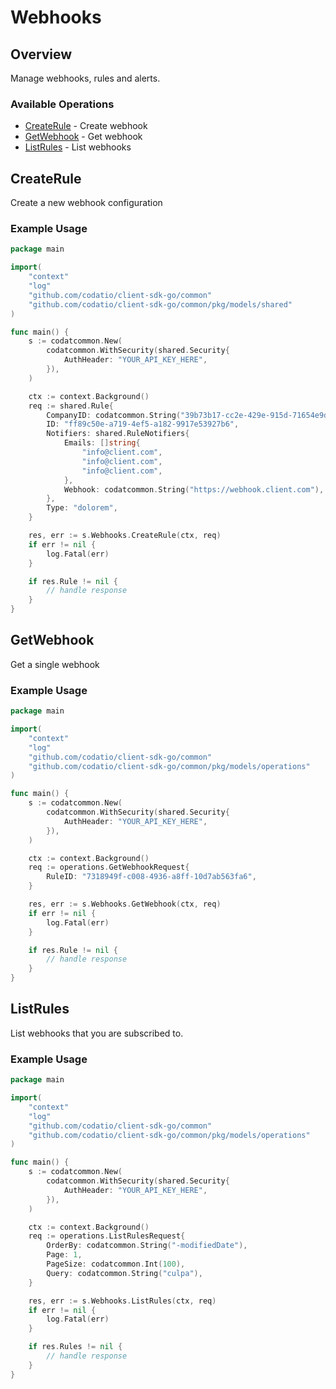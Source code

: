 # Webhooks

## Overview

Manage webhooks, rules and alerts.

### Available Operations

* [CreateRule](#createrule) - Create webhook
* [GetWebhook](#getwebhook) - Get webhook
* [ListRules](#listrules) - List webhooks

## CreateRule

Create a new webhook configuration

### Example Usage

```go
package main

import(
	"context"
	"log"
	"github.com/codatio/client-sdk-go/common"
	"github.com/codatio/client-sdk-go/common/pkg/models/shared"
)

func main() {
    s := codatcommon.New(
        codatcommon.WithSecurity(shared.Security{
            AuthHeader: "YOUR_API_KEY_HERE",
        }),
    )

    ctx := context.Background()    
    req := shared.Rule{
        CompanyID: codatcommon.String("39b73b17-cc2e-429e-915d-71654e9dcd1e"),
        ID: "ff89c50e-a719-4ef5-a182-9917e53927b6",
        Notifiers: shared.RuleNotifiers{
            Emails: []string{
                "info@client.com",
                "info@client.com",
                "info@client.com",
            },
            Webhook: codatcommon.String("https://webhook.client.com"),
        },
        Type: "dolorem",
    }

    res, err := s.Webhooks.CreateRule(ctx, req)
    if err != nil {
        log.Fatal(err)
    }

    if res.Rule != nil {
        // handle response
    }
}
```

## GetWebhook

Get a single webhook

### Example Usage

```go
package main

import(
	"context"
	"log"
	"github.com/codatio/client-sdk-go/common"
	"github.com/codatio/client-sdk-go/common/pkg/models/operations"
)

func main() {
    s := codatcommon.New(
        codatcommon.WithSecurity(shared.Security{
            AuthHeader: "YOUR_API_KEY_HERE",
        }),
    )

    ctx := context.Background()    
    req := operations.GetWebhookRequest{
        RuleID: "7318949f-c008-4936-a8ff-10d7ab563fa6",
    }

    res, err := s.Webhooks.GetWebhook(ctx, req)
    if err != nil {
        log.Fatal(err)
    }

    if res.Rule != nil {
        // handle response
    }
}
```

## ListRules

List webhooks that you are subscribed to.

### Example Usage

```go
package main

import(
	"context"
	"log"
	"github.com/codatio/client-sdk-go/common"
	"github.com/codatio/client-sdk-go/common/pkg/models/operations"
)

func main() {
    s := codatcommon.New(
        codatcommon.WithSecurity(shared.Security{
            AuthHeader: "YOUR_API_KEY_HERE",
        }),
    )

    ctx := context.Background()    
    req := operations.ListRulesRequest{
        OrderBy: codatcommon.String("-modifiedDate"),
        Page: 1,
        PageSize: codatcommon.Int(100),
        Query: codatcommon.String("culpa"),
    }

    res, err := s.Webhooks.ListRules(ctx, req)
    if err != nil {
        log.Fatal(err)
    }

    if res.Rules != nil {
        // handle response
    }
}
```
